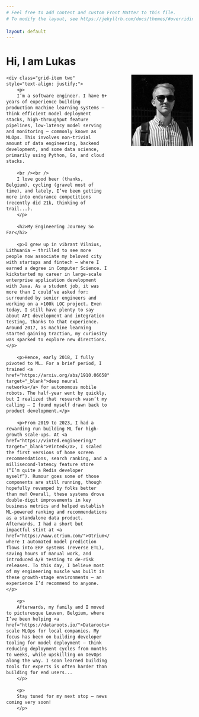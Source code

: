 ```yaml
---
# Feel free to add content and custom Front Matter to this file.
# To modify the layout, see https://jekyllrb.com/docs/themes/#overriding-theme-defaults

layout: default
---
```


<style>

@media (min-width: 500px) {
.grid-container {
    display: grid;
    grid-template-columns: 2fr 1.2fr;
    gap: 30px;
}
}

@media (max-width: 499px) {
.grid-container {
    display: block;
}

.grid-item {
    margin-bottom: 30px;
    text-align: justify;
}
}

</style>

<div class="grid-containers">
    <h1>Hi, I am Lukas</h1>
    <img class="grid-item one" src="/assets/IMG_0762.jpeg" style="width: 33%; float: right; margin-left: 60px; margin-bottom: 30px;" />

    <div class="grid-item two" style="text-align: justify;">
        <p>
        I’m a software engineer. I have 6+ years of experience building production machine learning systems — think efficient model deployment stacks, high-throughput feature pipelines, low-latency model serving and monitoring — commonly known as MLOps. This involves non-trivial amount of data engineering, backend development, and some data science, primarily using Python, Go, and cloud stacks.

        <br /><br />
        I love good beer (thanks, Belgium), cycling (gravel most of time), and lately, I’ve been getting more into endurance competitions (recently did 21k, thinking of trail...).
        </p>

        <h2>My Engineering Journey So Far</h2>

        <p>I grew up in vibrant Vilnius, Lithuania — thrilled to see more people now associate my beloved city with startups and fintech — where I earned a degree in Computer Science. I kickstarted my career in large-scale enterprise application development with Java. As a student job, it was more than I could’ve asked for: surrounded by senior engineers and working on a >100k LOC project. Even today, I still have plenty to say about API development and integration testing, thanks to that experience. Around 2017, as machine learning started gaining traction, my curiosity was sparked to explore new directions.</p>

        <p>Hence, early 2018, I fully pivoted to ML. For a brief period, I trained <a href="https://arxiv.org/abs/1910.06658" target="_blank">deep neural networks</a> for autonomous mobile robots. The half-year went by quickly, but I realized that research wasn’t my calling — I found myself drawn back to product development.</p>

        <p>From 2019 to 2023, I had a rewarding run building ML for high-growth scale-ups. At <a href="https://vinted.engineering/" target="_blank">Vinted</a>, I scaled the first versions of home screen recommendations, search ranking, and a millisecond-latency feature store (“I’m quite a Redis developer myself”). Rumour goes some of those components are still running, though hopefully revamped by folks better than me! Overall, these systems drove double-digit improvements in key business metrics and helped establish ML-powered ranking and recommendations as a standalone data product. Afterwards, I had a short but impactful stint at <a href="https://www.otrium.com/">Otrium</a>, where I automated model prediction flows into ERP systems (reverse ETL), saving hours of manual work, and introduced A/B testing to de-risk releases. To this day, I believe most of my engineering muscle was built in these growth-stage environments — an experience I’d recommend to anyone.</p>

        <p>
        Afterwards, my family and I moved to picturesque Leuven, Belgium, where I’ve been helping <a href="https://dataroots.io/">Dataroots</a> scale MLOps for local companies. My focus has been on building developer tooling for model deployment — think reducing deployment cycles from months to weeks, while upskilling on DevOps along the way. I soon learned building tools for experts is often harder than building for end users...
        </p>

        <p>
        Stay tuned for my next stop — news coming very soon!
        </p>
</div>
